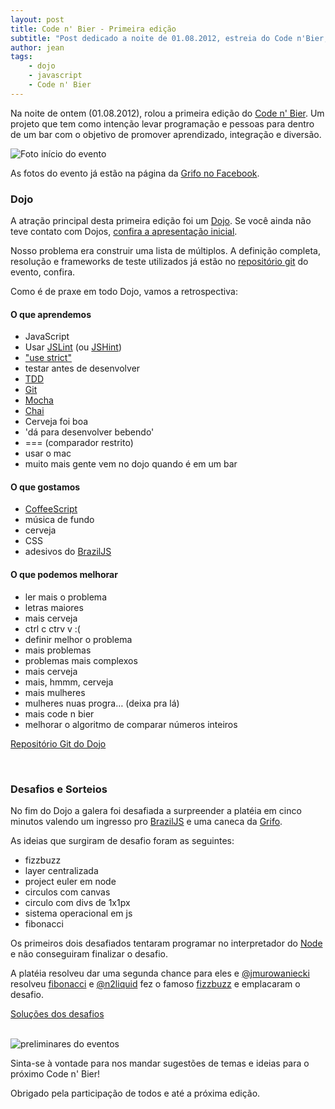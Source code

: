 ```yaml
---
layout: post
title: Code n' Bier - Primeira edição
subtitle: "Post dedicado a noite de 01.08.2012, estreia do Code n'Bier, primeiro Dojo de programação em um bar"
author: jean
tags:
    - dojo
    - javascript
    - Code n' Bier
---
```


Na noite de ontem (01.08.2012), rolou a primeira edição do [Code n' Bier](//codenbier.com). Um projeto que tem como intenção levar programação e pessoas para dentro de um bar com o objetivo de promover aprendizado, integração e diversão.

<img src="http://fbcdn-sphotos-h-a.akamaihd.net/hphotos-ak-ash3/558426_487435217951964_1110157710_n.jpg" alt="Foto início do evento">

As fotos do evento já estão na página da [Grifo no Facebook](//www.facebook.com/grifotecnologia).

### Dojo
A atração principal desta primeira edição foi um [Dojo](//codingdojo.org). Se você ainda não teve contato com Dojos, [confira a apresentação inicial](//speakerdeck.com/u/jcemer/p/dojo-grifo).

Nosso problema era construir uma lista de múltiplos. A definição completa, resolução e frameworks de teste utilizados já estão no [repositório git](//github.com/grifo/code-n-bier/tree/dojo-2012-08-01) do evento, confira.

Como é de praxe em todo Dojo, vamos a retrospectiva:

#### O que aprendemos
* JavaScript
* Usar [JSLint](//www.jslint.com/) (ou [JSHint](//www.jshint.com/))
* ["use strict"](//developer.mozilla.org/en/JavaScript/Strict_mode)
* testar antes de desenvolver
* [TDD](//en.wikipedia.org/wiki/Test-driven_development)
* [Git](//git-scm.com)
* [Mocha](//visionmedia.github.com/mocha)
* [Chai](//chaijs.com)
* Cerveja foi boa
* 'dá para desenvolver bebendo'
* === (comparador restrito)
* usar o mac
* muito mais gente vem no dojo quando é em um bar

#### O que gostamos
* [CoffeeScript](//coffeescript.org)
* música de fundo
* cerveja
* CSS
* adesivos do [BrazilJS](//braziljs.com.br)

#### O que podemos melhorar
* ler mais o problema
* letras maiores
* mais cerveja
* ctrl c ctrv v :(
* definir melhor o problema
* mais problemas
* problemas mais complexos
* mais cerveja
* mais, hmmm, cerveja
* mais mulheres
* mulheres nuas progra… (deixa pra lá)
* mais code n bier
* melhorar o algoritmo de comparar números inteiros

<a href="//github.com/grifo/code-n-bier/tree/dojo-2012-08-01" class="btn">Repositório Git do Dojo</a>

<br>

### Desafios e Sorteios

No fim do Dojo a galera foi desafiada a surpreender a platéia em cinco minutos valendo um ingresso pro [BrazilJS](//braziljs.com.br) e uma caneca da [Grifo](//gri.fo).

As ideias que surgiram de desafio foram as seguintes:

* fizzbuzz
* layer centralizada
* project euler em node
* circulos com canvas
* circulo com divs de 1x1px
* sistema operacional em js
* fibonacci

Os primeiros dois desafiados tentaram programar no interpretador do [Node](//nodejs.org) e não conseguiram finalizar o desafio. 

A platéia resolveu dar uma segunda chance para eles e [@jmurowaniecki](//twitter.com/jmurowaniecki) resolveu [fibonacci](//gist.github.com/3236557) e [@n2liquid](//twitter.com/n2liquid) fez o famoso [fizzbuzz](https://gist.github.com/3236557) e emplacaram o desafio.

<a href="//gist.github.com/3236557" class="btn">Soluções dos desafios</a>


<br>

<img src="http://fbcdn-sphotos-a-a.akamaihd.net/hphotos-ak-snc7/292999_487434904618662_479875027_n.jpg" alt="preliminares do eventos">

Sinta-se à vontade para nos mandar sugestões de temas e ideias para o próximo Code n' Bier!

Obrigado pela participação de todos e até a próxima edição.